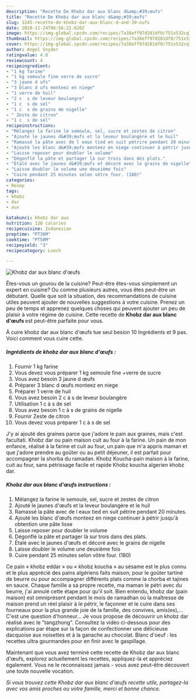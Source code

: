 ```yaml
---
description: "Recette De Khobz dar aux blanc d&amp;#39;œufs"
title: "Recette De Khobz dar aux blanc d&amp;#39;œufs"
slug: 1245-recette-de-khobz-dar-aux-blanc-d-and-39-oufs
date: 2020-11-24T06:56:22.626Z
image: https://img-global.cpcdn.com/recipes/7a38eff97d281df0/751x532cq70/khobz-dar-aux-blanc-doeufs-photo-principale-de-la-recette.jpg
thumbnail: https://img-global.cpcdn.com/recipes/7a38eff97d281df0/751x532cq70/khobz-dar-aux-blanc-doeufs-photo-principale-de-la-recette.jpg
cover: https://img-global.cpcdn.com/recipes/7a38eff97d281df0/751x532cq70/khobz-dar-aux-blanc-doeufs-photo-principale-de-la-recette.jpg
author: Angel Snyder
ratingvalue: 4.8
reviewcount: 4
recipeingredient:
- "1 kg farine"
- "1 kg semoule fine verre de sucre"
- "3 jaune d ufs"
- "3 blanc d ufs monteez en niege"
- "1 verre de huil"
- "2 c  s de leveur boulangre"
- "1 c  s de sel"
- "1 c  s de grains de nigelle"
- " Zeste de citron"
- "1 c  s de sel"
recipeinstructions:
- "Mélangez la farine le semoule, sel, sucre et zestes de citron"
- "Ajouté le jaunes d&#39;œufs et la leveur boulangère et le huil"
- "Ramassé la pâte avec de l eaux tied en suit pétrire pendant 20 minutes."
- "Ajouté les blanc d&#39;œufs monteez en niege continuer à pétrir jusqu&#39;à obtention une pâte lisse"
- "Laisse reposer pour doubler le volume"
- "Dégonflé la pâte et partager là sur trois dans des plats."
- "Étalé avec le jaunes d&#39;œufs et décoré avec le grains de nigelle"
- "Laisse doubler le volume une deuxième fois"
- "Cuire pendant 25 minutes selon vôtre four. (180)"
categories:
- Resep
tags:
- khobz
- dar
- aux

katakunci: khobz dar aux 
nutrition: 128 calories
recipecuisine: Indonesian
preptime: "PT36M"
cooktime: "PT50M"
recipeyield: "3"
recipecategory: Lunch

---
```



![Khobz dar aux blanc d&#39;œufs](https://img-global.cpcdn.com/recipes/7a38eff97d281df0/751x532cq70/khobz-dar-aux-blanc-doeufs-photo-principale-de-la-recette.jpg)

Êtes-vous un gourou de la cuisine? Peut-être êtes-vous simplement un expert en cuisine? Ou comme plusieurs autres, vous êtes peut-être un débutant. Quelle que soit la situation, des recommandations de cuisine utiles peuvent ajouter de nouvelles suggestions à votre cuisine. Prenez un peu de temps et apprenez quelques choses qui peuvent ajouter un peu de plaisir à votre régime de cuisine. Cette recette de <strong> Khobz dar aux blanc d&#39;œufs </strong> est peut-être parfaite pour vous.

<!--inarticleads1-->

À cuire khobz dar aux blanc d&#39;œufs tue seul besion 10 Ingrédients et 9 pas. Voici comment vous cuire cette.

##### Ingrédients de khobz dar aux blanc d&#39;œufs :

1. Fournir 1 kg farine
1. Vous devez vous préparer 1 kg semoule fine +verre de sucre
1. Vous avez besoin 3 jaune d œufs
1. Préparer 3 blanc d œufs monteez en niege
1. Préparer 1 verre de huil
1. Vous avez besoin 2 c à s de leveur boulangère
1. Utilisation 1 c à s de sel
1. Vous avez besoin 1 c à s de grains de nigelle
1. Fournir  Zeste de citron
1. Vous devez vous préparer 1 c à s de sel


J&#39;y ai ajouté des graines parce que j&#39;adore le pain aux graines, mais c&#39;est facultati. Khobz dar ou pain maison cuit au four à la farine. Un pain de mon enfance, réalisé à la farine et cuit au four, un pain que m&#39;a appris maman et que j&#39;adore prendre au goûter ou au petit déjeuner, il est parfait pour accompagner la shorba du ramadan. Khobz Koucha-pain maison à la farine, cuit au four, sans pétrissage facile et rapide Khobz koucha algerien khobz dar. 

<!--inarticleads2-->

##### Khobz dar aux blanc d&#39;œufs instructions :

1. Mélangez la farine le semoule, sel, sucre et zestes de citron
1. Ajouté le jaunes d&#39;œufs et la leveur boulangère et le huil
1. Ramassé la pâte avec de l eaux tied en suit pétrire pendant 20 minutes.
1. Ajouté les blanc d&#39;œufs monteez en niege continuer à pétrir jusqu&#39;à obtention une pâte lisse
1. Laisse reposer pour doubler le volume
1. Dégonflé la pâte et partager là sur trois dans des plats.
1. Étalé avec le jaunes d&#39;œufs et décoré avec le grains de nigelle
1. Laisse doubler le volume une deuxième fois
1. Cuire pendant 25 minutes selon vôtre four. (180)


Ce pain « khobz eddar » ou « khobz koucha » au sésame est le plus connu et le plus apprécié des pains algériens faits maison; pour le goûter tartiné de beurre ou pour accompagner différents plats comme la chorba et tajines en sauce. Chaque famille a sa propre recette, ma maman le pétri avec du beurre, j&#39;ai annulé cette étape pour qu&#39;il soit. Bien entendu, khobz dar (pain maison) est omniprésent pendant le mois de ramadhan où la maîtresse de maison prend un réel plaisir à le pétrir, le façonner et le cuire dans ses fourneaux pour la plus grande joie de la famille, des convives, amis(es),… C&#39;est une question d&#39;honneur… Je vous propose de découvrir un khobz dar réalisé avec le &#34;tangzhong&#34;. Consultez la vidéo ci-dessous pour des explications par étape sur la façon de confectionner une délicieuse dacquoise aux noisettes et à la ganache au chocolat. Blanc d&#39;oeuf : les recettes ultra gourmandes pour en finir avec le gaspillage. 

<!--inarticleads1-->

<p>
Maintenant que vous avez terminé cette recette de Khobz dar aux blanc d&#39;œufs, explorez actuellement les recettes, appliquez-la et appréciez également. Vous ne le reconnaissez jamais - vous avez peut-être découvert une toute nouvelle vocation.
</p>

<p>
<i>Si vous trouvez cette Khobz dar aux blanc d&#39;œufs recette utile, partagez-la avec vos amis proches ou votre famille, merci et bonne chance.</i>
</p>
